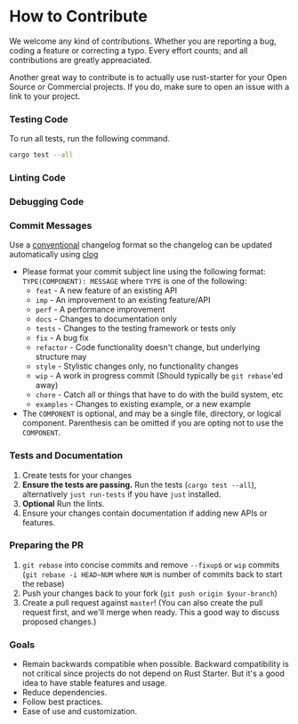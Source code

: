 # How to Contribute

We welcome any kind of contributions. Whether you are reporting a bug, coding a feature or correcting a typo. Every effort counts; and all contributions are greatly appreaciated.

Another great way to contribute is to actually use rust-starter for your Open Source or Commercial projects. If you do, make sure to open an issue with a link to your project.

### Testing Code

To run all tests, run the following command.

```sh
cargo test --all

```

### Linting Code

### Debugging Code

### Commit Messages

Use a [conventional](https://github.com/ajoslin/conventional-changelog/blob/a5505865ff3dd710cf757f50530e73ef0ca641da/conventions/angular.md) changelog format so the changelog can be updated automatically using [clog](https://github.com/clog-tool/clog-cli)

- Please format your commit subject line using the following format: `TYPE(COMPONENT): MESSAGE` where `TYPE` is one of the following:
  - `feat` - A new feature of an existing API
  - `imp` - An improvement to an existing feature/API
  - `perf` - A performance improvement
  - `docs` - Changes to documentation only
  - `tests` - Changes to the testing framework or tests only
  - `fix` - A bug fix
  - `refactor` - Code functionality doesn't change, but underlying structure may
  - `style` - Stylistic changes only, no functionality changes
  - `wip` - A work in progress commit (Should typically be `git rebase`'ed away)
  - `chore` - Catch all or things that have to do with the build system, etc
  - `examples` - Changes to existing example, or a new example
- The `COMPONENT` is optional, and may be a single file, directory, or logical component. Parenthesis can be omitted if you are opting not to use the `COMPONENT`.

### Tests and Documentation

1. Create tests for your changes
2. **Ensure the tests are passing.** Run the tests (`cargo test --all`), alternatively `just run-tests` if you have `just` installed.
3. **Optional** Run the lints.
4. Ensure your changes contain documentation if adding new APIs or features.

### Preparing the PR

1. `git rebase` into concise commits and remove `--fixup`s or `wip` commits (`git rebase -i HEAD~NUM` where `NUM` is number of commits back to start the rebase)
2. Push your changes back to your fork (`git push origin $your-branch`)
3. Create a pull request against `master`! (You can also create the pull request first, and we'll merge when ready. This a good way to discuss proposed changes.)

### Goals

- Remain backwards compatible when possible.
  Backward compatibility is not critical since projects do not depend on Rust Starter. But it's a good idea to have stable features and usage.
- Reduce dependencies.
- Follow best practices.
- Ease of use and customization.
